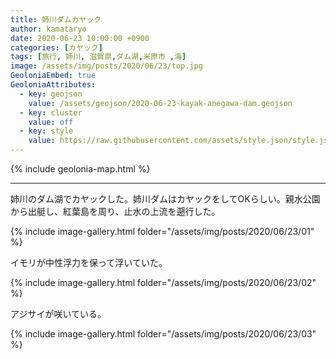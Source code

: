 ```yaml
---
title: 姉川ダムカヤック
author: kamataryo
date: 2020-06-23 10:00:00 +0900
categories: [カヤック]
tags: [旅行, 姉川, 滋賀県,ダム湖,米原市 ,海]
image: /assets/img/posts/2020/06/23/top.jpg
GeoloniaEmbed: true
GeoloniaAttributes:
  - key: geojson
    value: /assets/geojson/2020-06-23-kayak-anegawa-dam.geojson
  - key: cluster
    value: off
  - key: style
    value: https://raw.githubusercontent.com/assets/style.json/style.json
---
```


{% include geolonia-map.html %}

---

姉川のダム湖でカヤックした。姉川ダムはカヤックをしてOKらしい。親水公園から出艇し、紅葉島を周り、止水の上流を遡行した。

{% include image-gallery.html folder="/assets/img/posts/2020/06/23/01" %}

イモリが中性浮力を保って浮いていた。

{% include image-gallery.html folder="/assets/img/posts/2020/06/23/02" %}

アジサイが咲いている。

{% include image-gallery.html folder="/assets/img/posts/2020/06/23/03" %}
